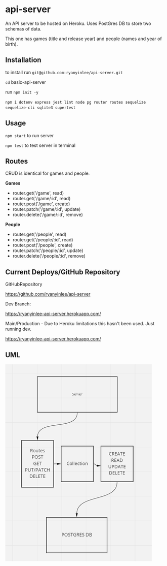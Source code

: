# api-server

An API server to be hosted on Heroku. Uses PostGres DB to store two schemas of data.

This one has games (title and release year) and people (names and year of birth).

## Installation

to install run `git@github.com:ryanyinlee/api-server.git`

`cd` basic-api-server

run `npm init -y`

`npm i dotenv express jest lint node pg router routes sequelize sequelize-cli sqlite3 supertest`


## Usage

`npm start` to run server

`npm test` to test server in terminal

## Routes

CRUD is identical for games and people.

**Games**

- router.get('/game', read)
- router.get('/game/:id', read)
- router.post('/game', create)
- router.patch('/game/:id', update)
- router.delete('/game/:id', remove)

**People**

- router.get('/people', read)
- router.get('/people/:id', read)
- router.post('/people', create)
- router.patch('/people/:id', update)
- router.delete('/people/:id', remove)


## Current Deploys/GitHub Repository

GitHubRepository

https://github.com/ryanyinlee/api-server

Dev Branch:

https://ryanyinlee-api-server.herokuapp.com/

Main/Production - Due to Heroku limitations this hasn't been used. Just running dev.

https://ryanyinlee-api-server.herokuapp.com/


## UML

![](lab04uml.PNG)